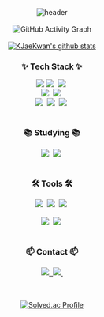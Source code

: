 <div align="center">
  <img src="https://capsule-render.vercel.app/api?type=Waving&bg_color=30,3B82F6,2563EB,1D4ED8&title_color=E0F2FE&text_color=BFDBFE&height=230&section=header&text=KimJinSeok&fontAlign=68&fontAlignY=36&desc=AI & DATA &descAlign=88.5&descAlignY=50&animation=twinkling" alt="header">
</div>

<br>

<div align="center">
  <img src="https://github-readme-activity-graph.vercel.app/graph?username=jinseok19&theme=react-dark&bg_color=20232a&hide_border=true&line=5bcdec&color=5bcdec" alt="GitHub Activity Graph" />
</div>

<br>

<div align="center">
  <a href="https://github.com/jinseok19">
      <img src="https://github-readme-stats.vercel.app/api?username=KJaeKwan&show_icons=true&include_all_commits=true&hide_border=true&bg_color=30,7F7FD5,86A8E7,91eae4&title_color=fff&text_color=fff" alt="KJaeKwan's github stats" />
  </a>
</div>

<h3 align="center">✨ Tech Stack ✨</h3>
<div align="center">
  <img src="https://img.shields.io/badge/spring-%236DB33F.svg?&style=for-the-badge&logo=spring&logoColor=white" />
  <img src="https://img.shields.io/badge/java-%23007396.svg?&style=for-the-badge&logo=java&logoColor=white" />&nbsp
  <img src="https://img.shields.io/badge/amazon%20aws-%23232F3E.svg?&style=for-the-badge&logo=amazon%20aws&logoColor=white" />&nbsp
</div>

<div align="center">
  <img src="https://img.shields.io/badge/python-%233776AB.svg?&style=for-the-badge&logo=python&logoColor=white" />&nbsp
  <img src="https://img.shields.io/badge/mysql-%234479A1.svg?&style=for-the-badge&logo=mysql&logoColor=white" />&nbsp
</div>

<div align="center">
  <img src="https://img.shields.io/badge/html5-E34F26.svg?style=for-the-badge&logo=html5&logoColor=white" />&nbsp
  <img src="https://img.shields.io/badge/javascript-%23F7DF1E.svg?&style=for-the-badge&logo=javascript&logoColor=black" />&nbsp
  <img src="https://img.shields.io/badge/css3-1572B6.svg?style=for-the-badge&logo=css3&logoColor=white" />&nbsp
</div>

<br>

<h3 align="center">📚 Studying 📚</h3>
<div align="center">
  <img src="https://img.shields.io/badge/docker-%232496ED.svg?&style=for-the-badge&logo=docker&logoColor=white" />&nbsp
  <img src="https://img.shields.io/badge/github%20actions-%232088FF.svg?&style=for-the-badge&logo=github%20actions&logoColor=white" />&nbsp
</div>

<br>

<h3 align="center">🛠 Tools 🛠</h3>
<div align="center">
  <img src="https://img.shields.io/badge/git-F05033.svg?style=for-the-badge&logo=git&logoColor=white" />&nbsp
  <img src="https://img.shields.io/badge/github-181717.svg?style=for-the-badge&logo=github&logoColor=white" />&nbsp
  <img src="https://img.shields.io/badge/Notion-F3F3F3.svg?style=for-the-badge&logo=notion&logoColor=black" />&nbsp
</div>

<br>

<div align="center">
  	<img src="https://img.shields.io/badge/intellij%20idea-%23000000.svg?&style=for-the-badge&logo=intellij%20idea&logoColor=white" />&nbsp
  <img src="https://img.shields.io/badge/VSCode-2C2C32.svg?style=for-the-badge&logo=visual-studio-code&logoColor=22ABF3" />&nbsp
</div>

<br>

<h3 align="center">📫 Contact 📫</h3>
<div align="center">
  <a href="mailto:jaegwan101@gmail.com">
    <img src="https://img.shields.io/badge/jaegwan101@gmail.com-D14836?style=for-the-badge&logo=gmail&logoColor=white"/>&nbsp
  </a>
  <a href="https://www.instagram.com/01__jk__01/">
    <img src="https://img.shields.io/badge/instagram-E4405F?style=for-the-badge&logo=instagram&logoColor=white"/>&nbsp
  </a>
</div>

<br>
<br>

<p align="center">
  <a href="https://solved.ac/shash042319/">
    <img src="http://mazassumnida.wtf/api/v2/generate_badge?boj=shash042319" alt="Solved.ac Profile">
  </a>
</p>

